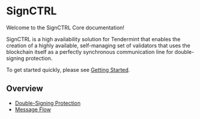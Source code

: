 # SignCTRL

Welcome to the SignCTRL Core documentation!

SignCTRL is a high availability solution for Tendermint that enables the creation of a highly available, self-managing set of validators that uses the blockchain itself as a perfectly synchronous communication line for double-signing protection.

To get started quickly, please see [Getting Started](../guides/README.md).

## Overview

* [Double-Signing Protection](./ds-protection.md)
* [Message Flow](./message-flow.md)